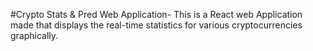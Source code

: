 #Crypto Stats & Pred Web Application-
This is a React web Application made that displays the real-time statistics for various cryptocurrencies graphically.
